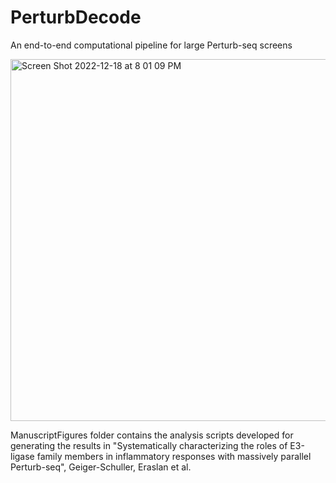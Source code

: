 # PerturbDecode
An end-to-end computational pipeline for large Perturb-seq screens




<img width="579" alt="Screen Shot 2022-12-18 at 8 01 09 PM" src="https://user-images.githubusercontent.com/45662603/208345270-31443000-600f-4f46-810f-9432e8ed70e0.png">


ManuscriptFigures folder contains the analysis scripts developed for generating the results in "Systematically characterizing the roles of E3-ligase family members in inflammatory responses with massively parallel Perturb-seq", Geiger-Schuller, Eraslan et al.
